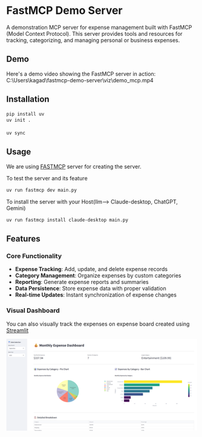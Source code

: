 # FastMCP Demo Server

A demonstration MCP server for expense management built with FastMCP (Model Context Protocol). This server provides tools and resources for tracking, categorizing, and managing personal or business expenses.

## Demo

Here's a demo video showing the FastMCP server in action:
C:\Users\kagad\fastmcp-demo-server\viz\demo_mcp.mp4

## Installation

```bash
pip install uv
uv init .

uv sync
```

## Usage

We are using [FASTMCP](https://github.com/jlowin/fastmcp) server for creating the server.

To test the server and its feature
```bash
uv run fastmcp dev main.py
```

To install the server with your Host(llm--> Claude-desktop, ChatGPT, Gemini)

```bash
uv run fastmcp install claude-desktop main.py
```

## Features

### Core Functionality
- **Expense Tracking**: Add, update, and delete expense records
- **Category Management**: Organize expenses by custom categories  
- **Reporting**: Generate expense reports and summaries
- **Data Persistence**: Store expense data with proper validation
- **Real-time Updates**: Instant synchronization of expense changes

### Visual Dashboard
You can also visually track the expenses on expense board created using [Streamlit](https://streamlit.io/)

![viz image](viz//demo_viz.png)

